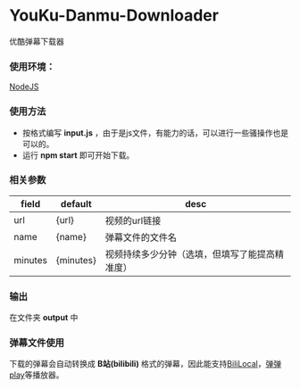 # YouKu-Danmu-Downloader
优酷弹幕下载器

### 使用环境：
<a href="https://nodejs.org">NodeJS</a>

### 使用方法
* 按格式编写 <strong>input.js</strong> ，由于是js文件，有能力的话，可以进行一些骚操作也是可以的。
* 运行 <strong>npm start</strong> 即可开始下载。

### 相关参数
field | default | desc 
---|---|---
url | {url} | 视频的url链接
name | {name} | 弹幕文件的文件名
minutes | {minutes} | 视频持续多少分钟（选填，但填写了能提高精准度）

### 输出
在文件夹 <strong>output</strong> 中

### 弹幕文件使用
下载的弹幕会自动转换成 <strong>B站(bilibili)</strong> 格式的弹幕，因此能支持<a href="https://github.com/AncientLysine/BiliLocal">BiliLocal</a>，<a href="http://www.dandanplay.com">弹弹play</a>等播放器。